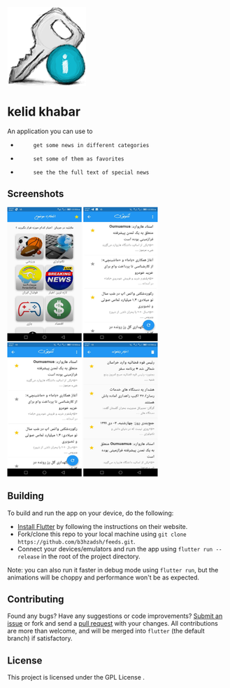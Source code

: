 <p align="left"><img height="180px" width="180px" src="./assets/images/screen_shots/key.png" alt="kelid-khabar"/></p>

# kelid khabar

An application you can use to
-          get some news in different categories 
-          set some of them as favorites
-          see the the full text of special news 




## Screenshots

<p><img 
height="306px" width="170px" src="./assets/images/screen_shots/1.jpg" alt="kelid khabar"/> <img height="306px" width="170px" src="./assets/images/screen_shots/2.jpg" alt="kelid khabar"/> <img height="306px" width="170px" src="./assets/images/screen_shots/5.jpg" alt="kelid khabar"/> <img height="306px" width="170px" src="./assets/images/screen_shots/6.jpg" alt="kelid khabar"/> </p>

## Building

To build and run the app on your device, do the following:

-   [Install Flutter](https://flutter.dev/docs/get-started/install/) by following the instructions on their website.
-   Fork/clone this repo to your local machine using `git clone https://github.com/b3hzadsh/feeds.git`.
-   Connect your devices/emulators and run the app using `flutter run --release` in the root of the project directory.

Note: you can also run it faster in debug mode using `flutter run`, but the animations will be choppy and performance won't be as expected.

## Contributing

Found any bugs? Have any suggestions or code improvements? [Submit an issue](https://github.com/b3hzadsh/feeds/issues) or fork and send a [pull request](https://github.com/b3hzadsh/feeds/pulls) with your changes. All contributions are more than welcome, and will be merged into `flutter` (the default branch) if satisfactory.


## License

This project is licensed under the GPL License .
